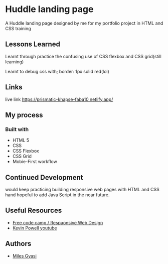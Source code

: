 
# Huddle landing page

A Huddle landing page designed by me for my portfolio project in HTML and CSS training


## Lessons Learned

Learnt through practice the confusing use of CSS flexbox and CSS grid(still learning)

Learnt to debug css with; border: 1px solid red(lol)


## Links
live link https://prismatic-khapse-faba10.netlify.app/
## My process
### Built with
- HTML 5
- CSS
- CSS Flexbox
- CSS Grid
- Mobie-First workflow
## Continued Development
would keep practicing building responsive web pages with HTML and CSS hand hopeful to add Java Script in the near future.
## Useful Resources
- [Free code camp / Respaonsive Web Design](freecodecamo.org)
- [Kevin Powell youtube](https://www.youtube.com/kepowob)
## Authors

- [Miles Gyasi](https://github.com/fusion97)

